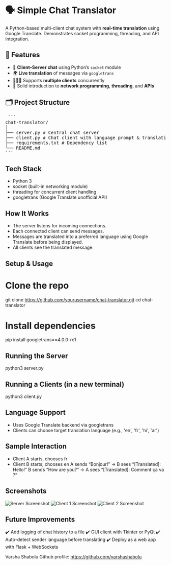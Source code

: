 # 🗣️ Simple Chat Translator

A Python-based multi-client chat system with **real-time translation** using Google Translate. Demonstrates socket programming, threading, and API integration.


## 🚀 Features

- 📡 **Client–Server chat** using Python’s `socket` module  
- 🌍 **Live translation** of messages via `googletrans`  
- 🧑‍🤝‍🧑 Supports **multiple clients** concurrently  
- 🧠 Solid introduction to **network programming**, **threading**, and **APIs**


## 🗂️ Project Structure
<pre> ```
chat-translator/
│
├── server.py # Central chat server
├── client.py # Chat client with language prompt & translation
├── requirements.txt # Dependency list
└── README.md 
``` </pre>

## Tech Stack
- Python 3
- socket (built-in networking module)
- threading for concurrent client handling
- googletrans (Google Translate unofficial API)

## How It Works
- The server listens for incoming connections.
- Each connected client can send messages.
- Messages are translated into a preferred language using Google Translate before being displayed.
- All clients see the translated message.


## Setup & Usage
   # Clone the repo
   git clone https://github.com/yourusername/chat-translator.git
   cd chat-translator
   # Install dependencies
   pip install googletrans==4.0.0-rc1

## Running the Server
python3 server.py

## Running a Clients (in a new terminal)
python3 client.py

## Language Support
- Uses Google Translate backend via googletrans
- Clients can choose target translation language (e.g., 'en', 'fr', 'hi', 'ar')
  
## Sample Interaction
- Client A starts, chooses fr
- Client B starts, chooses en
  A sends “Bonjour!” → B sees “[Translated]: Hello!”
  B sends “How are you?” → A sees “[Translated]: Comment ça va ?”
  
## Screenshots
![Server Screenshot](images/server.png)
![Client 1 Screenshot](images/client1.png)
![Client 2 Screenshot](images/client2.png)

## Future Improvements
✔️ Add logging of chat history to a file
✔️ GUI client with Tkinter or PyQt
✔️ Auto-detect sender language before translating
✔️ Deploy as a web app with Flask + WebSockets

Varsha Shabolu 
Github profile: https://github.com/varshashabolu
